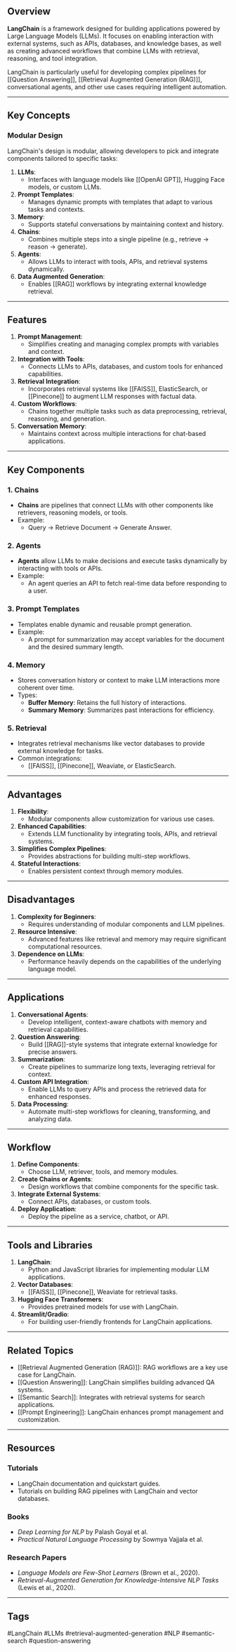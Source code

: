 ## Overview
**LangChain** is a framework designed for building applications powered by Large Language Models (LLMs). It focuses on enabling interaction with external systems, such as APIs, databases, and knowledge bases, as well as creating advanced workflows that combine LLMs with retrieval, reasoning, and tool integration.

LangChain is particularly useful for developing complex pipelines for [[Question Answering]], [[Retrieval Augmented Generation (RAG)]], conversational agents, and other use cases requiring intelligent automation.

---

## Key Concepts

### Modular Design
LangChain's design is modular, allowing developers to pick and integrate components tailored to specific tasks:
1. **LLMs**:
   - Interfaces with language models like [[OpenAI GPT]], Hugging Face models, or custom LLMs.
2. **Prompt Templates**:
   - Manages dynamic prompts with templates that adapt to various tasks and contexts.
3. **Memory**:
   - Supports stateful conversations by maintaining context and history.
4. **Chains**:
   - Combines multiple steps into a single pipeline (e.g., retrieve → reason → generate).
5. **Agents**:
   - Allows LLMs to interact with tools, APIs, and retrieval systems dynamically.
6. **Data Augmented Generation**:
   - Enables [[RAG]] workflows by integrating external knowledge retrieval.

---

## Features

1. **Prompt Management**:
   - Simplifies creating and managing complex prompts with variables and context.
2. **Integration with Tools**:
   - Connects LLMs to APIs, databases, and custom tools for enhanced capabilities.
3. **Retrieval Integration**:
   - Incorporates retrieval systems like [[FAISS]], ElasticSearch, or [[Pinecone]] to augment LLM responses with factual data.
4. **Custom Workflows**:
   - Chains together multiple tasks such as data preprocessing, retrieval, reasoning, and generation.
5. **Conversation Memory**:
   - Maintains context across multiple interactions for chat-based applications.

---

## Key Components

### 1. Chains
- **Chains** are pipelines that connect LLMs with other components like retrievers, reasoning models, or tools.
- Example:
  - Query → Retrieve Document → Generate Answer.

### 2. Agents
- **Agents** allow LLMs to make decisions and execute tasks dynamically by interacting with tools or APIs.
- Example:
  - An agent queries an API to fetch real-time data before responding to a user.

### 3. Prompt Templates
- Templates enable dynamic and reusable prompt generation.
- Example:
  - A prompt for summarization may accept variables for the document and the desired summary length.

### 4. Memory
- Stores conversation history or context to make LLM interactions more coherent over time.
- Types:
  - **Buffer Memory**: Retains the full history of interactions.
  - **Summary Memory**: Summarizes past interactions for efficiency.

### 5. Retrieval
- Integrates retrieval mechanisms like vector databases to provide external knowledge for tasks.
- Common integrations:
  - [[FAISS]], [[Pinecone]], Weaviate, or ElasticSearch.

---

## Advantages

1. **Flexibility**:
   - Modular components allow customization for various use cases.
2. **Enhanced Capabilities**:
   - Extends LLM functionality by integrating tools, APIs, and retrieval systems.
3. **Simplifies Complex Pipelines**:
   - Provides abstractions for building multi-step workflows.
4. **Stateful Interactions**:
   - Enables persistent context through memory modules.

---

## Disadvantages

1. **Complexity for Beginners**:
   - Requires understanding of modular components and LLM pipelines.
2. **Resource Intensive**:
   - Advanced features like retrieval and memory may require significant computational resources.
3. **Dependence on LLMs**:
   - Performance heavily depends on the capabilities of the underlying language model.

---

## Applications

1. **Conversational Agents**:
   - Develop intelligent, context-aware chatbots with memory and retrieval capabilities.
2. **Question Answering**:
   - Build [[RAG]]-style systems that integrate external knowledge for precise answers.
3. **Summarization**:
   - Create pipelines to summarize long texts, leveraging retrieval for context.
4. **Custom API Integration**:
   - Enable LLMs to query APIs and process the retrieved data for enhanced responses.
5. **Data Processing**:
   - Automate multi-step workflows for cleaning, transforming, and analyzing data.

---

## Workflow

1. **Define Components**:
   - Choose LLM, retriever, tools, and memory modules.
2. **Create Chains or Agents**:
   - Design workflows that combine components for the specific task.
3. **Integrate External Systems**:
   - Connect APIs, databases, or custom tools.
4. **Deploy Application**:
   - Deploy the pipeline as a service, chatbot, or API.

---

## Tools and Libraries

1. **LangChain**:
   - Python and JavaScript libraries for implementing modular LLM applications.
2. **Vector Databases**:
   - [[FAISS]], [[Pinecone]], Weaviate for retrieval tasks.
3. **Hugging Face Transformers**:
   - Provides pretrained models for use with LangChain.
4. **Streamlit/Gradio**:
   - For building user-friendly frontends for LangChain applications.

---

## Related Topics

- [[Retrieval Augmented Generation (RAG)]]: RAG workflows are a key use case for LangChain.
- [[Question Answering]]: LangChain simplifies building advanced QA systems.
- [[Semantic Search]]: Integrates with retrieval systems for search applications.
- [[Prompt Engineering]]: LangChain enhances prompt management and customization.

---

## Resources

### Tutorials
- LangChain documentation and quickstart guides.
- Tutorials on building RAG pipelines with LangChain and vector databases.

### Books
- *Deep Learning for NLP* by Palash Goyal et al.
- *Practical Natural Language Processing* by Sowmya Vajjala et al.

### Research Papers
- *Language Models are Few-Shot Learners* (Brown et al., 2020).
- *Retrieval-Augmented Generation for Knowledge-Intensive NLP Tasks* (Lewis et al., 2020).

---

## Tags
#LangChain #LLMs #retrieval-augmented-generation #NLP #semantic-search #question-answering